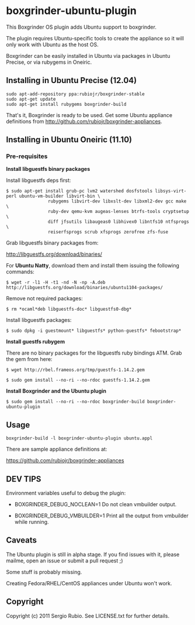 # boxgrinder-ubuntu-plugin

This Boxgrinder OS plugin adds Ubuntu support to boxgrinder.

The plugin requires Ubuntu-specific tools to create the appliance so it will only work with Ubuntu as the host OS. 

Boxgrinder can be easily installed in Ubuntu via packages in Ubuntu Precise, or via rubygems in Oneiric.

## Installing in Ubuntu Precise (12.04)

    sudo apt-add-repository ppa:rubiojr/boxgrinder-stable
    sudo apt-get update
    sudo apt-get install rubygems boxgrinder-build

That's it, Boxgrinder is ready to be used. Get some Ubuntu appliance definitions from http://github.com/rubiojr/boxgrinder-appliances.

## Installing in Ubuntu Oneiric (11.10)

### Pre-requisites

**Install libguestfs binary packages**

Install libguestfs deps first:

    $ sudo apt-get install grub-pc lvm2 watershed dosfstools libsys-virt-perl ubuntu-vm-builder libvirt-bin \
                    rubygems libvirt-dev libxslt-dev libxml2-dev gcc make \
                    ruby-dev qemu-kvm augeas-lenses btrfs-tools cryptsetup \
                    diff jfsutils libaugeas0 libhivex0 libntfs10 ntfsprogs \
                    reiserfsprogs scrub xfsprogs zerofree zfs-fuse


Grab libguestfs binary packages from:

http://libguestfs.org/download/binaries/

For **Ubuntu Natty**, download them and install them issuing the following commands:

    $ wget -r -l1 -H -t1 -nd -N -np -A.deb http://libguestfs.org/download/binaries/ubuntu1104-packages/

Remove not required packages:

    $ rm *ocaml*deb libguestfs-doc* libguestfs0-dbg*

Install libguestfs packages:

    $ sudo dpkg -i guestmount* libguestfs* python-guestfs* febootstrap*

**Install guestfs rubygem**

There are no binary packages for the libguestfs ruby bindings ATM. Grab the gem from here:

    $ wget http://rbel.frameos.org/tmp/guestfs-1.14.2.gem

    $ sudo gem install --no-ri --no-rdoc guestfs-1.14.2.gem


**Install Boxgrinder and the Ubuntu plugin**

    $ sudo gem install --no-ri --no-rdoc boxgrinder-build boxgrinder-ubuntu-plugin

## Usage

    boxgrinder-build -l boxgrinder-ubuntu-plugin ubuntu.appl

There are sample appliance  definitions at:

https://github.com/rubiojr/boxgrinder-appliances

## DEV TIPS ##
Environment variables useful to debug the plugin:

* BOXGRINDER_DEBUG_NOCLEAN=1
Do not clean vmbuilder output.

* BOXGRINDER_DEBUG_VMBUILDER=1
Print all the output from vmbuilder while running.

## Caveats

The Ubuntu plugin is still in alpha stage. If you find issues with it, please mailme, open an issue or submit a pull request ;)

Some stuff is probably missing.

Creating Fedora/RHEL/CentOS appliances under Ubuntu won't work.

## Copyright

Copyright (c) 2011 Sergio Rubio. See LICENSE.txt for
further details.


